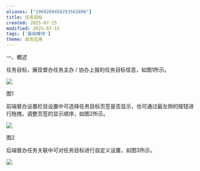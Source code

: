 ```yaml
---
aliases: ["1969209458293562806"]
title: 任务目标
created: 2025-07-15
modified: 2025-07-15
tags: ['基础模块']
theme: 政务应用
---
```


一、概述

任务目标，展现督办任务主办 / 协办上报的任务目标信息，如图1所示。

![](https://myhelpdoc.oss-cn-heyuan.aliyuncs.com/mdimages/08c3603085b476fcd82c53a8932ab110.jpg)

图1

前端督办设置栏目设置中可选择任务目标页签是否显示，也可通过最左侧的按钮进行拖拽，调整页签的显示顺序，如图2所示。

![](https://myhelpdoc.oss-cn-heyuan.aliyuncs.com/mdimages/474cc22d38bd86d28790357feded5a32.jpg)

图2

后端督办任务关联中可对任务目标进行自定义设置，如图3所示。

![](https://myhelpdoc.oss-cn-heyuan.aliyuncs.com/mdimages/01cfda2c8c82f273a304c43b221774c5.jpg)

